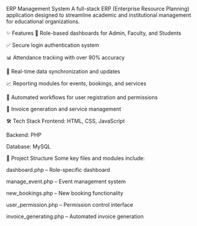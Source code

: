 ERP Management System
A full-stack ERP (Enterprise Resource Planning) application designed to streamline academic and institutional management for educational organizations.

✨ Features
🎯 Role-based dashboards for Admin, Faculty, and Students

✅ Secure login authentication system

📊 Attendance tracking with over 90% accuracy

🔄 Real-time data synchronization and updates

📈 Reporting modules for events, bookings, and services

📂 Automated workflows for user registration and permissions

🧾 Invoice generation and service management

🛠️ Tech Stack
Frontend: HTML, CSS, JavaScript

Backend: PHP

Database: MySQL

📁 Project Structure
Some key files and modules include:

dashboard.php – Role-specific dashboard

manage_event.php – Event management system

new_bookings.php – New booking functionality

user_permission.php – Permission control interface

invoice_generating.php – Automated invoice generation
